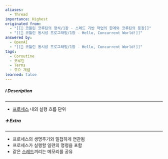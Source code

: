 ```yaml
---
aliases:
  - Thread
importance: Highest
originated from:
  - "[[📘 코틀린 코루틴의 정석/1장 - 스레드 기반 작업의 한계와 코루틴의 등장]]"
  - "[[📘 코틀린 동시성 프로그래밍/1장 - Hello, Concurrent World!]]"
answered by:
  - OpenAI
  - "[[📘 코틀린 동시성 프로그래밍/1장 - Hello, Concurrent World!]]"
tags:
  - Coroutine
  - 코루틴
  - Terms
  - 주요_개념
learned: false
---
```

##### ℹ️ Description
---
- [프로세스](프로세스.md) 내의 실행 흐름 단위

##### ➕ Extra
---
- 프로세스의 생명주기와 밀접하게 연관됨
- 프로세스가 실행할 일련의 명령을 포함
- 같은 [스레드](스레드.md)끼리는 메모리를 공유

